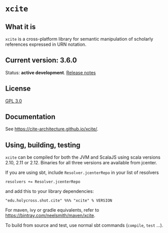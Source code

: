 # `xcite`

## What it is

`xcite` is a cross-platform library for semantic manipulation of scholarly references expressed in URN notation.

## Current version: 3.6.0

Status:  **active development**. [Release notes](releases.md)


## License

[GPL 3.0](http://www.opensource.org/licenses/gpl-3.0.html)

## Documentation

See <https://cite-architecture.github.io/xcite/>.

## Using, building, testing

`xcite` can be compiled for both the JVM and ScalaJS using scala versions 2.10, 2.11 or 2.12.  Binaries for all three versions are available from jcenter.

If you are using sbt, include `Resolver.jcenterRepo` in your list of resolvers

    resolvers += Resolver.jcenterRepo

and add this to your library dependencies:

    "edu.holycross.shot.cite" %%% "xcite" % VERSION


For maven, ivy or gradle equivalents, refer to <https://bintray.com/neelsmith/maven/xcite>.

To build from source and test, use normal sbt commands (`compile`, `test` ...).
